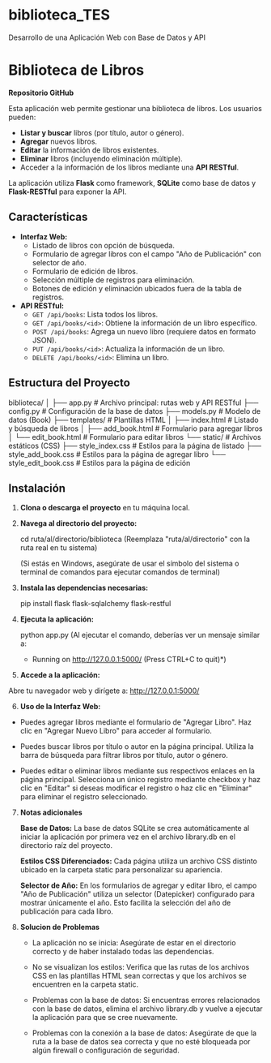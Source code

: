 # biblioteca_TES
Desarrollo de una Aplicación Web con Base de Datos y API
# Biblioteca de Libros

**Repositorio GitHub**



Esta aplicación web permite gestionar una biblioteca de libros. Los usuarios pueden:
- **Listar y buscar** libros (por título, autor o género).
- **Agregar** nuevos libros.
- **Editar** la información de libros existentes.
- **Eliminar** libros (incluyendo eliminación múltiple).
- Acceder a la información de los libros mediante una **API RESTful**.

La aplicación utiliza **Flask** como framework, **SQLite** como base de datos y **Flask-RESTful** para exponer la API.

## Características

- **Interfaz Web:**
  - Listado de libros con opción de búsqueda.
  - Formulario de agregar libros con el campo "Año de Publicación" con selector de año.
  - Formulario de edición de libros.
  - Selección múltiple de registros para eliminación.
  - Botones de edición y eliminación ubicados fuera de la tabla de registros.
- **API RESTful:**
  - `GET /api/books`: Lista todos los libros.
  - `GET /api/books/<id>`: Obtiene la información de un libro específico.
  - `POST /api/books`: Agrega un nuevo libro (requiere datos en formato JSON).
  - `PUT /api/books/<id>`: Actualiza la información de un libro.
  - `DELETE /api/books/<id>`: Elimina un libro.

## Estructura del Proyecto

biblioteca/ │
 ├── app.py # Archivo principal: rutas web y API RESTful 
 ├── config.py # Configuración de la base de datos 
 ├── models.py # Modelo de datos (Book) 
 ├── templates/ # Plantillas HTML 
 │ ├── index.html # Listado y búsqueda de libros 
 │ ├── add_book.html # Formulario para agregar libros  
 │ └── edit_book.html # Formulario para editar libros 
 └── static/ # Archivos estáticos (CSS) 
    ├── style_index.css # Estilos para la página de listado 
    ├── style_add_book.css # Estilos para la página de agregar libro 
    └── style_edit_book.css # Estilos para la página de edición


## Instalación

1. **Clona o descarga el proyecto** en tu máquina local.

2. **Navega al directorio del proyecto:**

    cd ruta/al/directorio/biblioteca
    (Reemplaza "ruta/al/directorio" con la ruta real en tu sistema)

    (Si estás en Windows, asegúrate de usar el símbolo del sistema o
    terminal de comandos para ejecutar comandos de terminal)

3. **Instala las dependencias necesarias:**

    pip install flask flask-sqlalchemy flask-restful

4. **Ejecuta la aplicación:**

    python app.py
    (Al ejecutar el comando, deberías ver un mensaje similar a:
     * Running on http://127.0.0.1:5000/ (Press CTRL+C to quit)*)

5. **Accede a la aplicación:**

Abre tu navegador web y dirígete a:
http://127.0.0.1:5000/

6. **Uso de la Interfaz Web:**
- Puedes agregar libros mediante el formulario de "Agregar Libro".
    Haz clic en "Agregar Nuevo Libro" para acceder al formulario.

- Puedes buscar libros por título o autor en la página principal.
    Utiliza la barra de búsqueda para filtrar libros por título, autor o género.

- Puedes editar o eliminar libros mediante sus respectivos enlaces en la página principal.
    Selecciona un único registro mediante checkbox y haz clic en "Editar" si deseas modificar el registro o
    haz clic en "Eliminar" para eliminar el registro seleccionado.

7. **Notas adicionales**

    **Base de Datos:**
    La base de datos SQLite se crea automáticamente al iniciar la aplicación por primera vez en el archivo library.db en el directorio raíz del proyecto.

    **Estilos CSS Diferenciados:**
    Cada página utiliza un archivo CSS distinto ubicado en la carpeta static para personalizar su apariencia.

    **Selector de Año:**
    En los formularios de agregar y editar libro, el campo "Año de Publicación" utiliza un selector (Datepicker) configurado para mostrar únicamente el año.
    Esto facilita la selección del año de publicación para cada libro.

8. **Solucion de Problemas**

    - La aplicación no se inicia:
        Asegúrate de estar en el directorio correcto y de haber instalado todas las dependencias.

    - No se visualizan los estilos:
        Verifica que las rutas de los archivos CSS en las plantillas HTML sean correctas y que los archivos se encuentren en la carpeta static.

    - Problemas con la base de datos:
        Si encuentras errores relacionados con la base de datos, elimina el archivo library.db y vuelve a ejecutar la aplicación para que se cree nuevamente.

    - Problemas con la conexión a la base de datos:
        Asegúrate de que la ruta a la base de datos sea correcta y que no
        esté bloqueada por algún firewall o configuración de seguridad.

    
